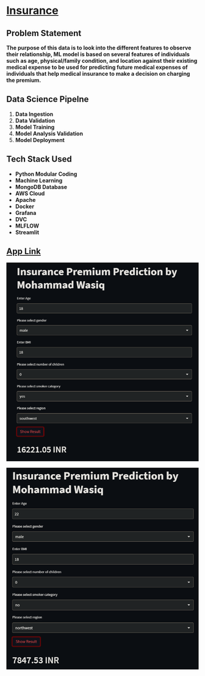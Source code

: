 # [**Insurance**](https://github.com/MohammadWasiq0786/Insurance)

## **Problem Statement**
**The purpose of this data is to look into the different features to observe their relationship, ML model is based on several features of individuals such as age, physical/family condition, and location against their existing medical expense to be used for predicting future medical expenses of individuals that help medical insurance to make a decision on charging the premium.**

## **Data Science Pipelne**
1. **Data Ingestion**
2. **Data Validation**
3. **Model Training**
4. **Model Analysis Validation**
5. **Model Deployment**

## **Tech Stack Used**
* **Python Modular Coding**
* **Machine Learning**
* **MongoDB Database**
* **AWS Cloud**
* **Apache**
* **Docker**
* **Grafana**
* **DVC**
* **MLFLOW**
* **Streamlit**

## [**App Link**](https://mohammadwasiq0-insurance-app-hqqqfg.streamlit.app/)

![Capture](https://github.com/mohammadwasiq0/Insurance/blob/main/image/Screenshot%20(124).png)

![Capture](https://github.com/mohammadwasiq0/Insurance/blob/main/image/Screenshot%20(125).png)
